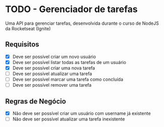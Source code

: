 # TODO - Gerenciador de tarefas

Uma API para gerenciar tarefas, desenvolvida durante o curso de NodeJS da Rocketseat (Ignite)

## Requisitos

- [x] Deve ser possível criar um novo usuário
- [x] Deve ser possível listar todas as tarefas de um usuário
- [x] Deve ser possível criar uma nova tarefa
- [ ] Deve ser possível atualizar uma tarefa
- [ ] Deve ser possível marcar uma tarefa como concluída
- [ ] Deve ser possível remover uma tarefa

## Regras de Negócio

- [x] Não deve ser possível criar um usuário com username já existente
- [ ] Não deve ser possível atualizar uma tarefa inexistente
